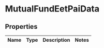 # MutualFundEetPaiData

## Properties

 Name | Type | Description | Notes 
------|------|-------------|-------



